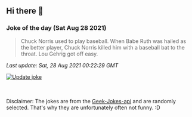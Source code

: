 ## Hi there 👋

### Joke of the day (Sat Aug 28 2021)
<!-- joke -->
>Chuck Norris used to play baseball. When Babe Ruth was hailed as the better player, Chuck Norris killed him with a baseball bat to the throat. Lou Gehrig got off easy.
<!-- /joke -->

*Last update: Sat, 28 Aug 2021 00:22:29 GMT*

[![Update joke](https://github.com/nclskfm/nclskfm/actions/workflows/joke.yml/badge.svg)](https://github.com/nclskfm/nclskfm/actions/workflows/joke.yml)

<br><br>
Disclaimer: The jokes are from the [Geek-Jokes-api](https://github.com/sameerkumar18/geek-joke-api) and are randomly selected. That's why they are unfortunately often not funny. :D
